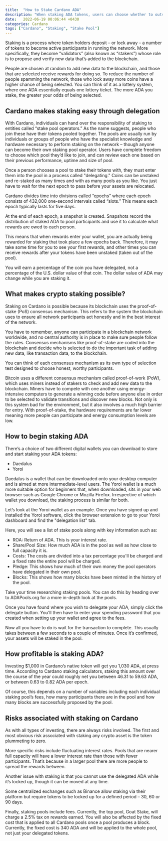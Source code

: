```yaml
---
title:  "How to Stake Cardano ADA"
description: "When staking ADA tokens, users can choose whether to outsource the process to delegate stake-pool operators or run their own Cardano staking pool." 
date:   2022-06-19 00:06:44 +0430
categories: Cardano
tags: ["Cardano", "Staking", "Stake Pool"]
---
```

Staking is a process where token holders deposit – or lock away – a number of tokens to become active participants 
in running the network. More specifically, they become “validators” (also known as “stakers”) whose role is to 
propose and verify new data that’s added to the blockchain.

People are chosen at random to add new data to the blockchain, and those that are selected receive rewards 
for doing so. To reduce the number of people spamming the network, those who lock away more coins have a higher 
chance of being selected. You can think of it as a lottery system, where one ADA essentially equals one lottery 
ticket. The more ADA you stake, the greater your odds of being selected.

## Cardano makes staking easy through delegation

With Cardano, individuals can hand over the responsibility of staking to entities called “stake pool operators.”
As the name suggests, people who join these have their tokens pooled together. The pools are usually run by 
individuals or groups of people who have the specialist knowledge and hardware necessary to perform staking on 
the network – though anyone can become their own staking pool operator. Users have complete freedom to choose 
which pool they’d like to join, and can review each one based on their previous performance, uptime and size of 
pool.

Once a person chooses a pool to stake their tokens with, they must enter them into the pool in a process called 
"delegating." Coins can be unstaked and re-staked as many times and with as many pools as you like. You just have 
to wait for the next epoch to pass before your assets are relocated.

Cardano divides time into divisions called “epochs” where each epoch consists of 432,000 one-second intervals 
called “slots.” This means each epoch typically lasts for five days.

At the end of each epoch, a snapshot is created. Snapshots record the distribution of staked ADA to pool 
participants and use it to calculate what rewards are owed to each person.

This means that when rewards enter your wallet, you are actually being rewarded for staking that took place a 
few epochs back. Therefore, it may take some time for you to see your first rewards, and other times you can 
receive rewards after your tokens have been unstaked (taken out of the pool).

You will earn a percentage of the coin you have delegated, not a percentage of the U.S. dollar value of that coin. 
The dollar value of ADA may change while you are staking it.

## What makes crypto staking possible?

Staking on Cardano is possible because its blockchain uses the proof-of-stake (PoS) consensus mechanism. This 
refers to the system the blockchain uses to ensure all network participants act honestly and in the best interest 
of the network.

You have to remember, anyone can participate in a blockchain network worldwide, and no central authority is in 
place to make sure people follow the rules. Consensus mechanisms like proof-of-stake are coded into the blockchain 
and decide who is selected to do the important task of adding new data, like transaction data, to the blockchain.

You can think of each consensus mechanism as its own type of selection test designed to choose honest, worthy 
participants.

Bitcoin uses a different consensus mechanism called proof-of-work (PoW), which uses miners instead of stakers to 
check and add new data to the blockchain. Miners have to compete with one another using energy-intensive computers 
to generate a winning code before anyone else in order to be selected to validate transitions and discover new 
blocks. Not only is this system bad for the environment, but it also involves a much high barrier for entry. With 
proof-of-stake, the hardware requirements are far lower meaning more people can participate and energy consumption 
levels are low.

## How to begin staking ADA

There’s a choice of two different digital wallets you can download to store and start staking your ADA tokens:

* Daedalus
* Yoroi

Daedalus is a wallet that can be downloaded onto your desktop computer and is aimed at more intermediate-level 
users. The Yoroi wallet is a much more suitable option for beginners that, when downloaded, sits in your web 
browser such as Google Chrome or Mozilla Firefox. Irrespective of which wallet you download, the staking 
process is similar for both.

Let’s look at the Yoroi wallet as an example. Once you have signed up and installed the Yoroi software, click 
the browser extension to go to your Yoroi dashboard and find the "delegation list" tab.

Here, you will see a list of stake pools along with key information such as:

* ROA: Return of ADA. This is your interest rate.
* Share/Pool Size: How much ADA is in the pool as well as how close to full capacity it is.
* Costs: The costs are divided into a tax percentage you'll be charged and a fixed rate the entire pool will be charged.
* Pledge: This shows how much of their own money the pool operators have delegated in their own pool.
* Blocks: This shows how many blocks have been minted in the history of the pool.

Take your time researching staking pools. You can do this by heading over to ADAPools.org for a more 
in-depth look at the pools.

Once you have found where you wish to delegate your ADA, simply click the delegate button. You'll then have 
to enter your spending password that you created when setting up your wallet and agree to the fees.

Now all you have to do is wait for the transaction to complete. This usually takes between a few seconds to a 
couple of minutes. Once it’s confirmed, your assets will be staked in the pool.

## How profitable is staking ADA?

Investing $1,000 in Cardano’s native token will get you 1,030 ADA, at press time. According to Cardano 
staking calculators, staking this amount over the course of the year could roughly net you between 46.31 
to 59.63 ADA, or between 0.63 to 0.82 ADA per epoch.

Of course, this depends on a number of variables including each individual staking pool’s fees, how many 
participants there are in the pool and how many blocks are successfully proposed by the pool.


## Risks associated with staking on Cardano

As with all types of investing, there are always risks involved. The first and most obvious risk associated 
with staking any crypto asset is the token plummeting to zero.

More specific risks include fluctuating interest rates. Pools that are nearer full capacity will have a 
lower interest rate than those with fewer participants. That’s because in a larger pool there are more 
people to spread the rewards between.

Another issue with staking is that you cannot use the delegated ADA while it’s locked up, though it can 
be moved at any time.

Some centralized exchanges such as Binance allow staking via their platform but require tokens to be 
locked up for a defined period – 30, 60 or 90 days.

Finally, staking pools include fees. Currently, the top pool, Goat Stake, will charge a 2.5% tax on 
rewards earned. You will also be affected by the fixed cost that is applied to all Cardano pools once 
a pool produces a block. Currently, the fixed cost is 340 ADA and will be applied to the whole pool, 
not just your delegated tokens.









